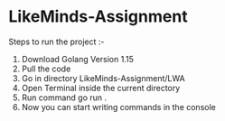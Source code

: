 # LikeMinds-Assignment

Steps to run the project :-

1. Download Golang Version 1.15
2. Pull the code
3. Go in directory LikeMinds-Assignment/LWA
4. Open Terminal inside the current directory
5. Run command go run .
6. Now you can start writing commands in the console
